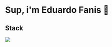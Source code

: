# Sup, i'm Eduardo Fanis 👋

## Stack
<a href="#">
    <img src="https://skillicons.dev/icons?i=go,dart,flutter,docker,linux,neovim,git&theme=dark" />
  </a>


